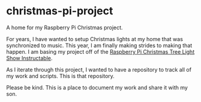# christmas-pi-project
A home for my Raspberry Pi Christmas project.

For years, I have wanted to setup Christmas lights at my home that was synchronized to music. This year, I am finally making strides to making that happen. I am basing my project off of the [Raspberry Pi Christmas Tree Light Show Instructable](https://www.instructables.com/Raspberry-Pi-Christmas-Tree-Light-Show/).

As I iterate through this project, I wanted to have a repository to track all of my work and scripts. This is that repository.

Please be kind. This is a place to document my work and share it with my son.